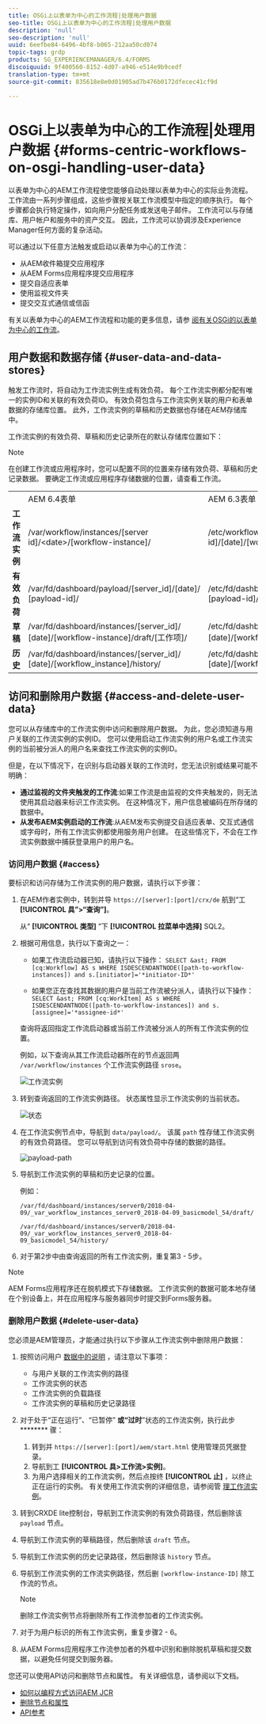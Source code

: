 ```yaml
---
title: OSGi上以表单为中心的工作流程|处理用户数据
seo-title: OSGi上以表单为中心的工作流程|处理用户数据
description: 'null'
seo-description: 'null'
uuid: 6eefbe84-6496-4bf8-b065-212aa50cd074
topic-tags: grdp
products: SG_EXPERIENCEMANAGER/6.4/FORMS
discoiquuid: 9f400560-8152-4d07-a946-e514e9b9cedf
translation-type: tm+mt
source-git-commit: 835618e8e0d01905ad7b476b0172dfecec41cf9d

---
```



# OSGi上以表单为中心的工作流程|处理用户数据 {#forms-centric-workflows-on-osgi-handling-user-data}

以表单为中心的AEM工作流程使您能够自动处理以表单为中心的实际业务流程。 工作流由一系列步骤组成，这些步骤按关联工作流模型中指定的顺序执行。 每个步骤都会执行特定操作，如向用户分配任务或发送电子邮件。 工作流可以与存储库、用户帐户和服务中的资产交互。 因此，工作流可以协调涉及Experience Manager任何方面的复杂活动。

可以通过以下任意方法触发或启动以表单为中心的工作流：

* 从AEM收件箱提交应用程序
* 从AEM Forms应用程序提交应用程序
* 提交自适应表单
* 使用监视文件夹
* 提交交互式通信或信函

有关以表单为中心的AEM工作流程和功能的更多信息，请参 [阅有关OSGi的以表单为中心的工作流](/help/forms/using/aem-forms-workflow.md)。

## 用户数据和数据存储 {#user-data-and-data-stores}

触发工作流时，将自动为工作流实例生成有效负荷。 每个工作流实例都分配有唯一的实例ID和关联的有效负荷ID。 有效负荷包含与工作流实例关联的用户和表单数据的存储库位置。 此外，工作流实例的草稿和历史数据也存储在AEM存储库中。

工作流实例的有效负荷、草稿和历史记录所在的默认存储库位置如下：

>[!NOTE]
>
>在创建工作流或应用程序时，您可以配置不同的位置来存储有效负荷、草稿和历史记录数据。 要确定工作流或应用程序存储数据的位置，请查看工作流。

<table> 
 <tbody> 
  <tr> 
   <td> </td> 
   <td>AEM 6.4表单</td> 
   <td>AEM 6.3表单</td> 
  </tr> 
  <tr> 
   <td><strong>工作流 <br /> 实例</strong></td> 
   <td>/var/workflow/instances/[server id]/&lt;date&gt;/[workflow-instance]/</td> 
   <td>/etc/workflow/instances/[server id]/[date]/[workflow-instance]/</td> 
  </tr> 
  <tr> 
   <td><strong>有效负荷</strong></td> 
   <td>/var/fd/dashboard/payload/[server_id]/[date]/<br /> [payload-id]/</td> 
   <td>/etc/fd/dashboard/payload/[server_id]/[date]/<br /> [payload-id]/</td> 
  </tr> 
  <tr> 
   <td><strong>草稿</strong></td> 
   <td>/var/fd/dashboard/instances/[server_id]/<br /> [date]/[workflow-instance]/draft/[工作项]/</td> 
   <td>/etc/fd/dashboard/instances/[server_id]/<br /> [date]/[workflow-instance]/draft/[工作项]/</td> 
  </tr> 
  <tr> 
   <td><strong>历史</strong></td> 
   <td>/var/fd/dashboard/instances/[server_id]/<br /> [date]/[workflow_instance]/history/</td> 
   <td>/etc/fd/dashboard/instances/[server_id]/<br /> [date]/[workflow_instance]/history/</td> 
  </tr> 
 </tbody> 
</table>

## 访问和删除用户数据 {#access-and-delete-user-data}

您可以从存储库中的工作流实例中访问和删除用户数据。 为此，您必须知道与用户关联的工作流实例的实例ID。 您可以使用启动工作流实例的用户名或工作流实例的当前被分派人的用户名来查找工作流实例的实例ID。

但是，在以下情况下，在识别与启动器关联的工作流时，您无法识别或结果可能不明确：

* **通过监视的文件夹触发的工作流**:如果工作流是由监视的文件夹触发的，则无法使用其启动器来标识工作流实例。 在这种情况下，用户信息被编码在所存储的数据中。
* **从发布AEM实例启动的工作流**:从AEM发布实例提交自适应表单、交互式通信或字母时，所有工作流实例都使用服务用户创建。 在这些情况下，不会在工作流实例数据中捕获登录用户的用户名。

### 访问用户数据 {#access}

要标识和访问存储为工作流实例的用户数据，请执行以下步骤：

1. 在AEM作者实例中，转到并导 `https://[server]:[port]/crx/de` 航到“工 **[!UICONTROL 具”>“查询”]**。

   从“ **[!UICONTROL 类型]** ”下 **[!UICONTROL 拉菜单中选择]** SQL2。

1. 根据可用信息，执行以下查询之一：

   * 如果工作流启动器已知，请执行以下操作：
   `SELECT &ast; FROM [cq:Workflow] AS s WHERE ISDESCENDANTNODE([path-to-workflow-instances]) and s.[initiator]='*initiator-ID*'`

   * 如果您正在查找其数据的用户是当前工作流被分派人，请执行以下操作：
   `SELECT &ast; FROM [cq:WorkItem] AS s WHERE ISDESCENDANTNODE([path-to-workflow-instances]) and s.[assignee]='*assignee-id*'`

   查询将返回指定工作流启动器或当前工作流被分派人的所有工作流实例的位置。

   例如，以下查询从其工作流启动器所在的节点返回两 `/var/workflow/instances` 个工作流实例路径 `srose`。

   ![工作流实例](assets/workflow-instance.png)

1. 转到查询返回的工作流实例路径。 状态属性显示工作流实例的当前状态。

   ![状态](assets/status.png)

1. 在工作流实例节点中，导航到 `data/payload/`。 该属 `path` 性存储工作流实例的有效负荷路径。 您可以导航到访问有效负荷中存储的数据的路径。

   ![payload-path](assets/payload-path.png)

1. 导航到工作流实例的草稿和历史记录的位置。

   例如：

   `/var/fd/dashboard/instances/server0/2018-04-09/_var_workflow_instances_server0_2018-04-09_basicmodel_54/draft/`

   `/var/fd/dashboard/instances/server0/2018-04-09/_var_workflow_instances_server0_2018-04-09_basicmodel_54/history/`

1. 对于第2步中由查询返回的所有工作流实例，重复第3 - 5步。

>[!NOTE]
>
>AEM Forms应用程序还在脱机模式下存储数据。 工作流实例的数据可能本地存储在个别设备上，并在应用程序与服务器同步时提交到Forms服务器。

### 删除用户数据 {#delete-user-data}

您必须是AEM管理员，才能通过执行以下步骤从工作流实例中删除用户数据：

1. 按照访问用户 [数据中的说明](/help/forms/using/forms-workflow-osgi-handling-user-data.md#access) ，请注意以下事项：

   * 与用户关联的工作流实例的路径
   * 工作流实例的状态
   * 工作流实例的负载路径
   * 工作流实例的草稿和历史记录路径

1. 对于处于“正在运行”、“已暂停” **或“过时**”状态的工作流实例，执行此步 ******** 骤：

   1. 转到并 `https://[server]:[port]/aem/start.html` 使用管理员凭据登录。
   1. 导航到工 **[!UICONTROL 具>工作流>实例]**。
   1. 为用户选择相关的工作流实例，然后点按终 **[!UICONTROL 止]** ，以终止正在运行的实例。
   有关使用工作流实例的详细信息，请参阅管 [理工作流实例](/help/sites-administering/workflows-administering.md)。

1. 转到CRXDE lite控制台，导航到工作流实例的有效负荷路径，然后删除该 `payload` 节点。
1. 导航到工作流实例的草稿路径，然后删除该 `draft` 节点。
1. 导航到工作流实例的历史记录路径，然后删除该 `history` 节点。
1. 导航到工作流实例的工作流实例路径，然后删 `[workflow-instance-ID]` 除工作流的节点。

   >[!NOTE]
   >
   >删除工作流实例节点将删除所有工作流参加者的工作流实例。

1. 对于为用户标识的所有工作流实例，重复步骤2 - 6。
1. 从AEM Forms应用程序工作流参加者的外框中识别和删除脱机草稿和提交数据，以避免任何提交到服务器。

您还可以使用API访问和删除节点和属性。 有关详细信息，请参阅以下文档。

* [如何以编程方式访问AEM JCR](/help/sites-developing/access-jcr.md)
* [删除节点和属性](https://docs.adobe.com/docs/en/spec/jcr/2.0/10_Writing.html#10.9%20Removing%20Nodes%20and%20Properties)
* [API参考](https://helpx.adobe.com/experience-manager/6-3/sites-developing/reference-materials/javadoc/overview-summary.html)

